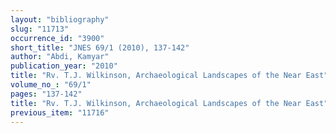 ```yaml
---
layout: "bibliography"
slug: "11713"
occurrence_id: "3900"
short_title: "JNES 69/1 (2010), 137-142"
author: "Abdi, Kamyar"
publication_year: "2010"
title: "Rv. T.J. Wilkinson, Archaeological Landscapes of the Near East"
volume_no_: "69/1"
pages: "137-142"
title: "Rv. T.J. Wilkinson, Archaeological Landscapes of the Near East"
previous_item: "11716"
---
```

